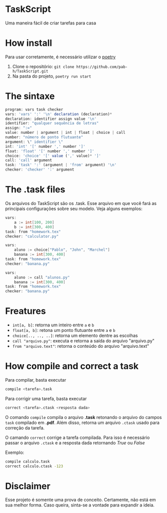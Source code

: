 # TaskScript

Uma maneira fácil de criar tarefas para casa 

# How install

Para usar corretamente, é necessário utilizar o [poetry](https://python-poetry.org/)

1. Clone o repositório:
`git clone https://github.com/pab-h/TaskScript.git`
1. Na pasta do projeto, 
`poetry run start`

# The sintaxe

```js
program: vars task checker
vars: 'vars' ':' '\n' declaration (declaration)* 
declaration: identifier assign value '\n'
identifier: "qualquer sequência de letras"
assign: ":="
value: number | argument | int | float | choice | call 
number: "número de ponto flutuante"
argument: \" identifier \"
int: 'int' '[' number ',' number ']'
float: 'float' '[' number ',' number ']'
choice: 'choice' '[' value (',' value)* ']'
call: 'call' argument
task: 'task' ':' (argument | 'from' argument) '\n'
checker: 'checker' ':' argument
```

# The .task files

Os arquivos do TaskScript são os .task. Esse arquivo em que você fará as principais configurações sobre seu modelo. Veja alguns exemplos: 

```go
vars:
    a := int[100, 200]
    b := int[300, 400]
task: from "homework.tex"
checker: "calculator.py"
```

```go
vars:
    aluno := choice["Pablo", "John", "Marchel"]
    banana := int[300, 400]
task: from "homework.tex"
checker: "banana.py"
```

```go
vars:
    aluno := call "alunos.py"
    banana := int[300, 400]
task: from "homework.tex"
checker: "banana.py"
```

# Freatures

* `int[a, b]`: retorna um inteiro entre `a` e `b`
* `float[a, b]`: retona um ponto flutuante entre `a` e `b`
* `choice[.., .., ..]`: retorna um elemento dentre as escolhas
* `call "arquivo.py"`: executa e retorna a saída do arquivo "arquivo.py"
* `from "arquivo.text"`: retorna o conteúdo do arquivo "arquivo.text" 

# How compile and correct a task

Para compilar, basta executar
```bash
compile <tarefa>.task

```

Para corrigir uma tarefa, basta executar
```bash 
correct <tarefa>.ctask <resposta dada>
```

O comando `compile` compila o arquivo **.task**  retonando o arquivo do campos `task` compilado em **.pdf**. Além disso, retorna um arquivo `.ctask` usado para correção da tarefa.

O camando `correct` corrige a tarefa compilada. Para isso é necessário passar o arquivo `.ctask` e a resposta dada retornando *True* ou *False*

Exemplo: 

```bash
compile calculo.task
correct calculo.ctask -123
```

# Disclaimer

Esse projeto é somente uma prova de conceito. Certamente, não está em sua melhor forma. Caso queira, sinta-se a vontade para expandir a ideia.
